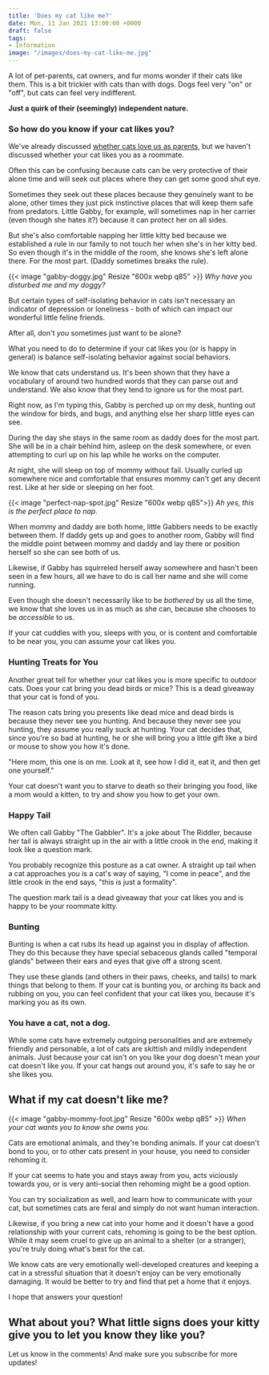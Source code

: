 ```yaml
---
title: 'Does my cat like me?'
date: Mon, 11 Jan 2021 13:00:00 +0000
draft: false
tags:
- Information
image: "/images/does-my-cat-like-me.jpg"
---
```


A lot of pet-parents, cat owners, and fur moms wonder if their cats like them. This is a bit trickier with cats than with dogs. Dogs feel very "on" or "off", but cats can feel very indifferent.

**Just a quirk of their (seemingly) independent nature.**

### So how do you know if your cat likes you?

We've already discussed [whether cats love us as parents](/cat-think-im-mom-dad/), but we haven't discussed whether your cat likes you as a roommate.

Often this can be confusing because cats can be very protective of their alone time and will seek out places where they can get some good shut eye.

Sometimes they seek out these places because they genuinely want to be alone, other times they just pick instinctive places that will keep them safe from predators. Little Gabby, for example, will sometimes nap in her carrier (even though she hates it?) because it can protect her on all sides.

But she's also comfortable napping her little kitty bed because we established a rule in our family to not touch her when she's in her kitty bed. So even though it's in the middle of the room, she knows she's left alone there. For the most part. (Daddy sometimes breaks the rule).

{{< image "gabby-doggy.jpg" Resize "600x webp q85" >}} *Why have you disturbed me and my doggy?*

But certain types of self-isolating behavior in cats isn't necessary an indicator of depression or loneliness - both of which can impact our wonderful little feline friends.

After all, don't _you_ sometimes just want to be alone?

What you need to do to determine if your cat likes you (or is happy in general) is balance self-isolating behavior against social behaviors.

We know that cats understand us. It's been shown that they have a vocabulary of around two hundred words that they can parse out and understand. We also know that they tend to ignore us for the most part.

Right now, as I'm typing this, Gabby is perched up on my desk, hunting out the window for birds, and bugs, and anything else her sharp little eyes can see.

During the day she stays in the same room as daddy does for the most part. She will be in a chair behind him, asleep on the desk somewhere, or even attempting to curl up on his lap while he works on the computer.

At night, she will sleep on top of mommy without fail. Usually curled up somewhere nice and comfortable that ensures mommy can't get any decent rest. Like at her side or sleeping on her foot.

{{< image "perfect-nap-spot.jpg" Resize "600x webp q85">}} *Ah yes, this is the perfect place to nap.*

When mommy and daddy are both home, little Gabbers needs to be exactly between them. If daddy gets up and goes to another room, Gabby will find the middle point between mommy and daddy and lay there or position herself so she can see both of us.

Likewise, if Gabby has squirreled herself away somewhere and hasn't been seen in a few hours, all we have to do is call her name and she will come running.

Even though she doesn't necessarily like to be _bothered_ by us all the time, we know that she loves us in as much as she can, because she chooses to be _accessible_ to us.

If your cat cuddles with you, sleeps with you, or is content and comfortable to be near you, you can assume your cat likes you.

### Hunting Treats for You

Another great tell for whether your cat likes you is more specific to outdoor cats. Does your cat bring you dead birds or mice? This is a dead giveaway that your cat is fond of you.

The reason cats bring you presents like dead mice and dead birds is because they never see you hunting. And because they never see you hunting, they assume you really suck at hunting. Your cat decides that, since you're so bad at hunting, he or she will bring you a little gift like a bird or mouse to show you how it's done.

"Here mom, this one is on me. Look at it, see how I did it, eat it, and then get one yourself."

Your cat doesn't want you to starve to death so their bringing you food, like a mom would a kitten, to try and show you how to get your own.

### Happy Tail

We often call Gabby "The Gabbler". It's a joke about The Riddler, because her tail is always straight up in the air with a little crook in the end, making it look like a question mark.

You probably recognize this posture as a cat owner. A straight up tail when a cat approaches you is a cat's way of saying, "I come in peace", and the little crook in the end says, "this is just a formality".

The question mark tail is a dead giveaway that your cat likes you and is happy to be your roommate kitty.

### Bunting

Bunting is when a cat rubs its head up against you in display of affection. They do this because they have special sebaceous glands called "temporal glands" between their ears and eyes that give off a strong scent.

They use these glands (and others in their paws, cheeks, and tails) to mark things that belong to them. If your cat is bunting you, or arching its back and rubbing on you, you can feel confident that your cat likes you, because it's marking you as its own.

### You have a cat, not a dog.

While some cats have extremely outgoing personalities and are extremely friendly and personable, a lot of cats are skittish and mildly independent animals. Just because your cat isn't on you like your dog doesn't mean your cat doesn't like you. If your cat hangs out around you, it's safe to say he or she likes you.

## What if my cat doesn't like me?

{{< image "gabby-mommy-foot.jpg" Resize "600x webp q85" >}} *When your cat wants you to know she owns you.*

Cats are emotional animals, and they're bonding animals. If your cat doesn't bond to you, or to other cats present in your house, you need to consider rehoming it.

If your cat seems to hate you and stays away from you, acts viciously towards you, or is very anti-social then rehoming might be a good option.

You can try socialization as well, and learn how to communicate with your cat, but sometimes cats are feral and simply do not want human interaction.

Likewise, if you bring a new cat into your home and it doesn't have a good relationship with your current cats, rehoming is going to be the best option. While it may seem cruel to give up an animal to a shelter (or a stranger), you're truly doing what's best for the cat.

We know cats are very emotionally well-developed creatures and keeping a cat in a stressful situation that it doesn't enjoy can be very emotionally damaging. It would be better to try and find that pet a home that it enjoys.

I hope that answers your question!

## **What about you? What little signs does your kitty give you to let you know they like you?**

Let us know in the comments! And make sure you subscribe for more updates!
